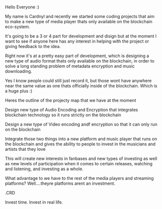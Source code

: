 Hello Everyone :)

My name is Cardnyl and recently we started some coding projects that aim to make a new type of media player thats only available on the blockchain eco-system.

It's going to be a 3 or 4 part for development and disign but at the moment I want to see if anyone here has any interest in helping with the project or giving feedback to the idea.

Right now it's at a pretty easy part of development, which is designing a new type of audio format thats only available on the blockchain, in order to solve a long standing problem of metadata encryption and music downloading.

Yes I know people could still just record it, but those wont have anywhere near the same value as one thats officially inside of the blockchain. Which is a huge plus :)

Heres the outline of the projecty map that we have at the moment

Design new type of Audio Encoding and Encryption that integrates blockchain technology so it runs strictly on the blockchain

Design a new type of Video encoding andf encryption so that it can only run on the blockchain

Integrate those two things into a new platform and music player that runs on the blockchain and gives the ability to people to invest in the musicians and artists that they love

This will create new interests in fanbases and new types of investing as well as new levels of participation when it comes to certain releases, watching and listening, and investing as a whole.

What advantage to we have to the rest of the media players and streaming platforms? Well....theyre platforms arent an investment.

.CRD

Invest time. Invest in real life.

